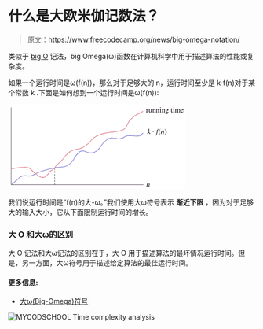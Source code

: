 # 什么是大欧米伽记数法？

> 原文：<https://www.freecodecamp.org/news/big-omega-notation/>

类似于 [big O](https://guide.freecodecamp.org/computer-science/notation/big-o-notation) 记法，big Omega(ω)函数在计算机科学中用于描述算法的性能或复杂度。

如果一个运行时间是ω(f(n))，那么对于足够大的 n，运行时间至少是 k⋅f(n)对于某个常数 k .下面是如何想到一个运行时间是ω(f(n)):

![big-omega function](img/2b0013e1c7fa1d34b1dafaff16685c6b.png)

我们说运行时间是“f(n)的大-ω。”我们使用大ω符号表示 ****渐近下限**** ，因为对于足够大的输入大小，它从下面限制运行时间的增长。

### **大 O 和大ω的区别**

大 O 记法和大ω记法的区别在于，大 O 用于描述算法的最坏情况运行时间。但是，另一方面，大ω符号用于描述给定算法的最佳运行时间。

#### **更多信息:**

*   [大ω(Big-Omega)符号](https://www.khanacademy.org/computing/computer-science/algorithms/asymptotic-notation/a/big-big-omega-notation)

![MYCODSCHOOL Time complexity analysis](img/84da465a2bc81fd494be6fee6732c340.png)